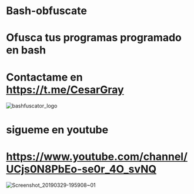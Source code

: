 # Bash-obfuscate
# Ofusca tus programas programado en bash 
# Contactame en https://t.me/CesarGray
![bashfuscator_logo](https://user-images.githubusercontent.com/46208706/55269766-b645b000-525c-11e9-8c80-70ff3eeecf3d.png)
# sigueme en youtube
# https://www.youtube.com/channel/UCjs0N8PbEo-se0r_4O_svNQ
![Screenshot_20190329-195908~01](https://user-images.githubusercontent.com/46208706/55269839-569bd480-525d-11e9-9a73-b1430a493595.png)
